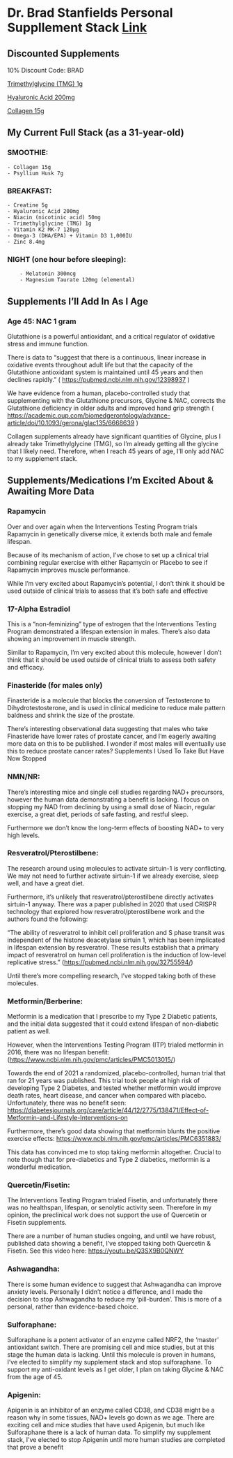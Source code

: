 # Dr. Brad Stanfields Personal Suppllement Stack [Link](https://drstanfield.com/my-supplements/)

## Discounted Supplements
10% Discount Code: BRAD

[Trimethylglycine (TMG) 1g](https://donotage.org/products/pure-tmg)

[Hyaluronic Acid 200mg](https://donotage.org/products/pure-hyaluronic-acid) 

[Collagen 15g](https://donotage.org/products/collagen)

## My Current Full Stack (as a 31-year-old)

 
### SMOOTHIE:

    - Collagen 15g 
    - Psyllium Husk 7g

### BREAKFAST:

    - Creatine 5g
    - Hyaluronic Acid 200mg
    - Niacin (nicotinic acid) 50mg
    - Trimethylglycine (TMG) 1g
    - Vitamin K2 MK-7 120μg
    - Omega-3 (DHA/EPA) + Vitamin D3 1,000IU
    - Zinc 8.4mg

### NIGHT (one hour before sleeping):

        - Melatonin 300mcg
        - Magnesium Taurate 120mg (elemental)

## Supplements I’ll Add In As I Age

### Age 45: NAC 1 gram

Glutathione is a powerful antioxidant, and a critical regulator of oxidative stress and immune function.

There is data to “suggest that there is a continuous, linear increase in oxidative events throughout adult life but that the capacity of the Glutathione antioxidant system is maintained until 45 years and then declines rapidly.” ( https://pubmed.ncbi.nlm.nih.gov/12398937 )

We have evidence from a human, placebo-controlled study that supplementing with the Glutathione precursors, Glycine & NAC, corrects the Glutathione deficiency in older adults and improved hand grip strength ( https://academic.oup.com/biomedgerontology/advance-article/doi/10.1093/gerona/glac135/6668639 )

Collagen supplements already have significant quantities of Glycine, plus I already take Trimethylglycine (TMG), so I’m already getting all the glycine that I likely need. Therefore, when I reach 45 years of age, I’ll only add NAC to my supplement stack.

## Supplements/Medications I’m Excited About & Awaiting More Data

### Rapamycin

Over and over again when the Interventions Testing Program trials Rapamycin in genetically diverse mice, it extends both male and female lifespan.

Because of its mechanism of action, I’ve chose to set up a clinical trial combining regular exercise with either Rapamycin or Placebo to see if Rapamycin improves muscle performance.

While I’m very excited about Rapamycin’s potential, I don’t think it should be used outside of clinical trials to assess that it’s both safe and effective

### 17-Alpha Estradiol

This is a “non-feminizing” type of estrogen that the Interventions Testing Program demonstrated a lifespan extension in males. There’s also data showing an improvement in muscle strength.

Similar to Rapamycin, I’m very excited about this molecule, however I don’t think that it should be used outside of clinical trials to assess both safety and efficacy.

### Finasteride (for males only)

Finasteride is a molecule that blocks the conversion of Testosterone to Dihydrotestosterone, and is used in clinical medicine to reduce male pattern baldness and shrink the size of the prostate.

There’s interesting observational data suggesting that males who take Finasteride have lower rates of prostate cancer, and I’m eagerly awaiting more data on this to be published. I wonder if most males will eventually use this to reduce prostate cancer rates?
Supplements I Used To Take But Have Now Stopped

### NMN/NR:

There’s interesting mice and single cell studies regarding NAD+ precursors, however the human data demonstrating a benefit is lacking. I focus on stopping my NAD from declining by using a small dose of Niacin, regular exercise, a great diet, periods of safe fasting, and restful sleep. 

Furthermore we don’t know the long-term effects of boosting NAD+ to very high levels.

### Resveratrol/Pterostilbene:

The research around using molecules to activate sirtuin-1 is very conflicting. We may not need to further activate sirtuin-1 if we already exercise, sleep well, and have a great diet. 

Furthermore, it’s unlikely that resveratrol/pterostilbene directly activates sirtuin-1 anyway. There was a paper published in 2020 that used CRISPR technology that explored how resveratrol/pterostilbene work and the authors found the following:

“The ability of resveratrol to inhibit cell proliferation and S phase transit was independent of the histone deacetylase sirtuin 1, which has been implicated in lifespan extension by resveratrol. These results establish that a primary impact of resveratrol on human cell proliferation is the induction of low-level replicative stress.”  (https://pubmed.ncbi.nlm.nih.gov/32755594/)

Until there’s more compelling research, I’ve stopped taking both of these molecules.
### Metformin/Berberine:

Metformin is a medication that I prescribe to my Type 2 Diabetic patients, and the initial data suggested that it could extend lifespan of non-diabetic patient as well.

However, when the Interventions Testing Program (ITP) trialed metformin in 2016, there was no lifespan benefit: (https://www.ncbi.nlm.nih.gov/pmc/articles/PMC5013015/)

Towards the end of 2021 a randomized, placebo-controlled, human trial that ran for 21 years was published. This trial took people at high risk of developing Type 2 Diabetes, and tested whether metformin would improve death rates, heart disease, and cancer when compared with placebo. Unfortunately, there was no benefit seen: https://diabetesjournals.org/care/article/44/12/2775/138471/Effect-of-Metformin-and-Lifestyle-Interventions-on

Furthermore, there’s good data showing that metformin blunts the positive exercise effects: https://www.ncbi.nlm.nih.gov/pmc/articles/PMC6351883/

This data has convinced me to stop taking metformin altogether. Crucial to note though that for pre-diabetics and Type 2 diabetics, metformin is a wonderful medication.

### Quercetin/Fisetin:

The Interventions Testing Program trialed Fisetin, and unfortunately there was no healthspan, lifespan, or senolytic activity seen. Therefore in my opinion, the preclinical work does not support the use of Quercetin or Fisetin supplements.

There are a number of human studies ongoing, and until we have robust, published data showing a benefit, I’ve stopped taking both Quercetin & Fisetin. See this video here: https://youtu.be/Q3SX9B0QNWY 

### Ashwagandha:

There is some human evidence to suggest that Ashwagandha can improve anxiety levels. Personally I didn’t notice a difference, and I made the decision to stop Ashwagandha to reduce my ‘pill-burden’. This is more of a personal, rather than evidence-based choice. 

### Sulforaphane:

Sulforaphane is a potent activator of an enzyme called NRF2, the ‘master’ antioxidant switch. There are promising cell and mice studies, but at this stage the human data is lacking. Until this molecule is proven in humans, I’ve elected to simplify my supplement stack and stop sulforaphane. To support my anti-oxidant levels as I get older, I plan on taking Glycine & NAC from the age of 45.

### Apigenin:

Apigenin is an inhibitor of an enzyme called CD38, and CD38 might be a reason why in some tissues, NAD+ levels go down as we age. There are exciting cell and mice studies that have used Apigenin, but much like Sulforaphane there is a lack of human data. To simplify my supplement stack, I’ve elected to stop Apigenin until more human studies are completed that prove a benefit

